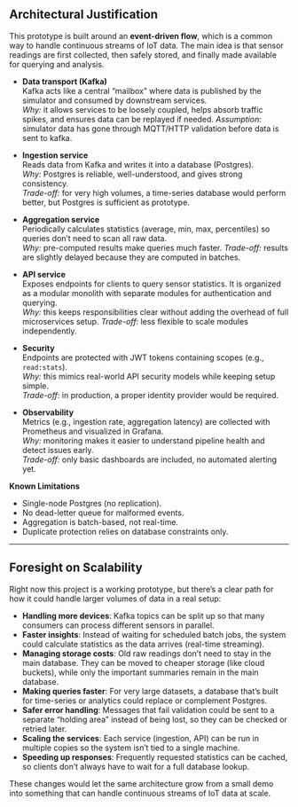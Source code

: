 ## Architectural Justification

This prototype is built around an **event-driven flow**, which is a common way to handle continuous streams of IoT data. The main idea is that sensor readings are first collected, then safely stored, and finally made available for querying and analysis.

- **Data transport (Kafka)**  
  Kafka acts like a central “mailbox” where data is published by the simulator and consumed by downstream services.  
  *Why:* it allows services to be loosely coupled, helps absorb traffic spikes, and ensures data can be replayed if needed.
  *Assumption:* simulator data has gone through MQTT/HTTP validation before data is sent to kafka.

- **Ingestion service**  
  Reads data from Kafka and writes it into a database (Postgres).  
  *Why:* Postgres is reliable, well-understood, and gives strong consistency.  
  *Trade-off:* for very high volumes, a time-series database would perform better, but Postgres is sufficient as prototype.

- **Aggregation service**  
  Periodically calculates statistics (average, min, max, percentiles) so queries don’t need to scan all raw data.  
  *Why:* pre-computed results make queries much faster.
  *Trade-off:* results are slightly delayed because they are computed in batches.

- **API service**  
  Exposes endpoints for clients to query sensor statistics. It is organized as a modular monolith with separate modules for authentication and querying.  
  *Why:* this keeps responsibilities clear without adding the overhead of full microservices setup.
  *Trade-off:* less flexible to scale modules independently.

- **Security**  
  Endpoints are protected with JWT tokens containing scopes (e.g., `read:stats`).  
  *Why:* this mimics real-world API security models while keeping setup simple.  
  *Trade-off:* in production, a proper identity provider would be required.

- **Observability**  
  Metrics (e.g., ingestion rate, aggregation latency) are collected with Prometheus and visualized in Grafana.  
  *Why:* monitoring makes it easier to understand pipeline health and detect issues early.  
  *Trade-off:* only basic dashboards are included, no automated alerting yet.

**Known Limitations**
- Single-node Postgres (no replication).
- No dead-letter queue for malformed events.
- Aggregation is batch-based, not real-time.
- Duplicate protection relies on database constraints only.

---

## Foresight on Scalability

Right now this project is a working prototype, but there’s a clear path for how it could handle larger volumes of data in a real setup:

- **Handling more devices**: Kafka topics can be split up so that many consumers can process different sensors in parallel.
- **Faster insights**: Instead of waiting for scheduled batch jobs, the system could calculate statistics as the data arrives (real-time streaming).
- **Managing storage costs**: Old raw readings don’t need to stay in the main database. They can be moved to cheaper storage (like cloud buckets), while only the important summaries remain in the main database.
- **Making queries faster**: For very large datasets, a database that’s built for time-series or analytics could replace or complement Postgres.
- **Safer error handling**: Messages that fail validation could be sent to a separate “holding area” instead of being lost, so they can be checked or retried later.
- **Scaling the services**: Each service (ingestion, API) can be run in multiple copies so the system isn’t tied to a single machine.
- **Speeding up responses**: Frequently requested statistics can be cached, so clients don’t always have to wait for a full database lookup.

These changes would let the same architecture grow from a small demo into something that can handle continuous streams of IoT data at scale.
